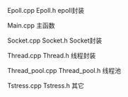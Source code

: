 Epoll.cpp Epoll.h epoll封装

Main.cpp 主函数

Socket.cpp Socket.h Socket封装

Thread.cpp Thread.h 线程封装

Thread_pool.cpp Thread_pool.h 线程池

Tstress.cpp Tstress.h 其它
